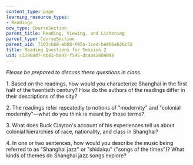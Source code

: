 ```yaml
---
content_type: page
learning_resource_types:
- Readings
ocw_type: CourseSection
parent_title: Reading, Viewing, and Listening
parent_type: CourseSection
parent_uid: 7103cb68-eb88-f95a-1ced-be866eb26c58
title: Reading Questions for Session 2
uid: c22968d7-8b43-ba92-f595-dcaa45809848
---
```


_Please be prepared to discuss these questions in class._

1\. Based on the readings, how would you characterize Shanghai in the first half of the twentieth century? How do the authors of the readings differ in their descriptions of the city?

2\. The readings refer repeatedly to notions of "modernity" and "colonial modernity"—what do you think is meant by those terms?

3\. What does Buck Clayton's account of his experiences tell us about colonial hierarchies of race, nationality, and class in Shanghai?

4\. In one or two sentences, how would you describe the music being referred to as "Shanghai jazz" or "shidaiqu" ("songs of the times")? What kinds of themes do Shanghai jazz songs explore?